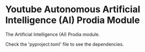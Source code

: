 # Youtube Autonomous Artificial Intelligence (AI) Prodia Module

The Artificial Intelligence (AI) Prodia module.

Check the 'pyproject.toml' file to see the dependencies.